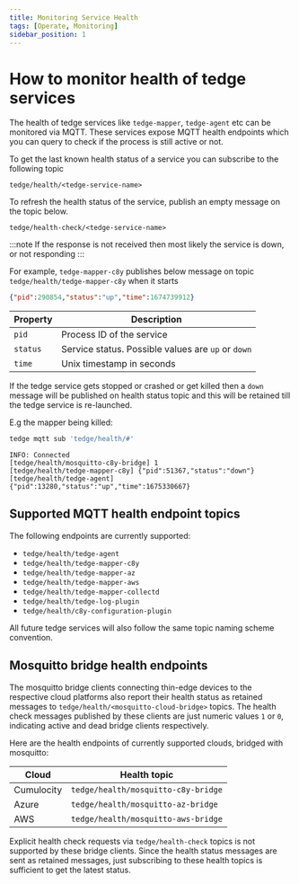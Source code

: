 ```yaml
---
title: Monitoring Service Health
tags: [Operate, Monitoring]
sidebar_position: 1
---
```


# How to monitor health of tedge services

The health of tedge services like `tedge-mapper`, `tedge-agent` etc can be monitored via MQTT.
These services expose MQTT health endpoints which you can query to check if the process is still active or not.

To get the last known health status of a service you can subscribe to the following topic

```text
tedge/health/<tedge-service-name>
```

To refresh the health status of the service, publish an empty message on the topic below.

```text
tedge/health-check/<tedge-service-name>
```

:::note
If the response is not received then most likely the service is down, or not responding
:::


For example, `tedge-mapper-c8y` publishes below message on topic `tedge/health/tedge-mapper-c8y` when it starts

```json
{"pid":290854,"status":"up","time":1674739912}
```

|Property|Description|
|--------|-----------|
|`pid`|Process ID of the service|
|`status`|Service status. Possible values are `up` or `down`|
|`time`|Unix timestamp in seconds|

If the tedge service gets stopped or crashed or get killed then a `down` message will be published on health status topic
and this will be retained till the tedge service is re-launched.

E.g the mapper being killed:

```sh te2mqtt
tedge mqtt sub 'tedge/health/#'
```

```log title="Output"
INFO: Connected
[tedge/health/mosquitto-c8y-bridge] 1
[tedge/health/tedge-mapper-c8y] {"pid":51367,"status":"down"}
[tedge/health/tedge-agent] {"pid":13280,"status":"up","time":1675330667}
```
## Supported MQTT health endpoint topics

The following endpoints are currently supported:

* `tedge/health/tedge-agent`
* `tedge/health/tedge-mapper-c8y`
* `tedge/health/tedge-mapper-az`
* `tedge/health/tedge-mapper-aws`
* `tedge/health/tedge-mapper-collectd`
* `tedge/health/tedge-log-plugin`
* `tedge/health/c8y-configuration-plugin`

All future tedge services will also follow the same topic naming scheme convention.

## Mosquitto bridge health endpoints

The mosquitto bridge clients connecting thin-edge devices to the respective cloud platforms also report their health status as retained messages to `tedge/health/<mosquitto-cloud-bridge>` topics.
The health check messages published by these clients are just numeric values `1` or `0`, indicating active and dead bridge clients respectively.

Here are the health endpoints of currently supported clouds, bridged with mosquitto:

| Cloud      | Health topic                        |
| ---------- | ----------------------------------- |
| Cumulocity | `tedge/health/mosquitto-c8y-bridge` |
| Azure      | `tedge/health/mosquitto-az-bridge`  |
| AWS        | `tedge/health/mosquitto-aws-bridge` |

Explicit health check requests via `tedge/health-check` topics is not supported by these bridge clients.
Since the health status messages are sent as retained messages, just subscribing to these health topics is sufficient to get the latest status.
